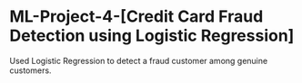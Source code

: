 # ML-Project-4-[Credit Card Fraud Detection using Logistic Regression]
Used Logistic Regression to detect a fraud customer among genuine customers.
